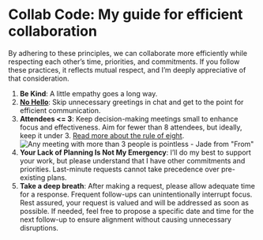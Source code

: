# Collab Code: My guide for efficient collaboration

By adhering to these principles, we can collaborate more efficiently while respecting each other’s time, priorities, and commitments. If you follow these practices, it reflects mutual respect, and I’m deeply appreciative of that consideration.

1. **Be Kind**: A little empathy goes a long way.
2. **[No Hello](https://nohello.club)**: Skip unnecessary greetings in chat and get to the point for efficient communication. 
3. **Attendees <= 3**: Keep decision-making meetings small to enhance focus and effectiveness. Aim for fewer than 8 attendees, but ideally, keep it under 3. [Read more about the rule of eight](https://www.rubick.com/the-rule-of-eight-for-strong-decision-making-meetings/).  
   ![Any meeting with more than 3 people is pointless - Jade from "From"](https://i.redd.it/r4ehw6lojwvd1.jpeg)  
4. **Your Lack of Planning Is Not My Emergency**: I’ll do my best to support your work, but please understand that I have other commitments and priorities. Last-minute requests cannot take precedence over pre-existing plans.
5. **Take a deep breath**: After making a request, please allow adequate time for a response. Frequent follow-ups can unintentionally interrupt focus. Rest assured, your request is valued and will be addressed as soon as possible. If needed, feel free to propose a specific date and time for the next follow-up to ensure alignment without causing unnecessary disruptions.
